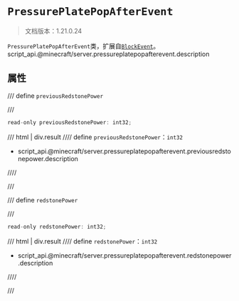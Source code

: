 # `PressurePlatePopAfterEvent`

> 文档版本：1.21.0.24

`PressurePlatePopAfterEvent`类，扩展自[`BlockEvent`](./blockevent.md)。script_api.@minecraft/server.pressureplatepopafterevent.description

## 属性

/// define
`previousRedstonePower`


///

```js
read-only previousRedstonePower: int32;
```

/// html | div.result
//// define
`previousRedstonePower`：`int32`

- script_api.@minecraft/server.pressureplatepopafterevent.previousredstonepower.description


////

///


/// define
`redstonePower`


///

```js
read-only redstonePower: int32;
```

/// html | div.result
//// define
`redstonePower`：`int32`

- script_api.@minecraft/server.pressureplatepopafterevent.redstonepower.description


////

///

